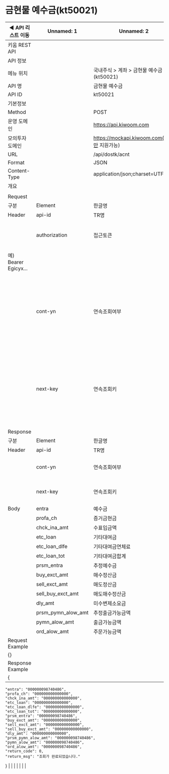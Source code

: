 # 금현물 예수금(kt50021)

| ◀ API 리스트 이동 | Unnamed: 1 | Unnamed: 2 | Unnamed: 3 | Unnamed: 4 | Unnamed: 5 | Unnamed: 6 |
| --- | --- | --- | --- | --- | --- | --- |
| 키움 REST API |  |  |  |  |  |  |
| API 정보 |  |  |  |  |  |  |
| 메뉴 위치 |  | 국내주식 > 계좌 > 금현물 예수금(kt50021) |  |  |  |  |
| API 명 |  | 금현물 예수금 |  |  |  |  |
| API ID |  | kt50021 |  |  |  |  |
| 기본정보 |  |  |  |  |  |  |
| Method |  | POST |  |  |  |  |
| 운영 도메인 |  | https://api.kiwoom.com |  |  |  |  |
| 모의투자 도메인 |  | https://mockapi.kiwoom.com(KRX만 지원가능) |  |  |  |  |
| URL |  | /api/dostk/acnt |  |  |  |  |
| Format |  | JSON |  |  |  |  |
| Content-Type |  | application/json;charset=UTF-8 |  |  |  |  |
| 개요 |  |  |  |  |  |  |
|  |  |  |  |  |  |  |
| Request |  |  |  |  |  |  |
| 구분 | Element | 한글명 | Type | Required | Length | Description |
| Header | api-id | TR명 | String | Y | 10 |  |
|  | authorization | 접근토큰 | String | Y | 1000 | 토큰 지정시 토큰타입("Bearer") 붙혀서 호출 
 예) Bearer Egicyx... |
|  | cont-yn | 연속조회여부 | String | N | 1 | 응답 Header의 연속조회여부값이 Y일 경우 다음데이터 요청시 응답 Header의 cont-yn값 세팅 |
|  | next-key | 연속조회키 | String | N | 50 | 응답 Header의 연속조회여부값이 Y일 경우 다음데이터 요청시 응답 Header의 next-key값 세팅 |
| Response |  |  |  |  |  |  |
| 구분 | Element | 한글명 | Type | Required | Length | Description |
| Header | api-id | TR명 | String | Y | 10 |  |
|  | cont-yn | 연속조회여부 | String | N | 1 | 다음 데이터가 있을시 Y값 전달 |
|  | next-key | 연속조회키 | String | N | 50 | 다음 데이터가 있을시 다음 키값 전달 |
| Body | entra | 예수금 | String | N | 15 |  |
|  | profa_ch | 증거금현금 | String | N | 15 |  |
|  | chck_ina_amt | 수표입금액 | String | N | 15 |  |
|  | etc_loan | 기타대여금 | String | N | 15 |  |
|  | etc_loan_dlfe | 기타대여금연체료 | String | N | 15 |  |
|  | etc_loan_tot | 기타대여금합계 | String | N | 15 |  |
|  | prsm_entra | 추정예수금 | String | N | 15 |  |
|  | buy_exct_amt | 매수정산금 | String | N | 15 |  |
|  | sell_exct_amt | 매도정산금 | String | N | 15 |  |
|  | sell_buy_exct_amt | 매도매수정산금 | String | N | 15 |  |
|  | dly_amt | 미수변제소요금 | String | N | 15 |  |
|  | prsm_pymn_alow_amt | 추정출금가능금액 | String | N | 15 |  |
|  | pymn_alow_amt | 출금가능금액 | String | N | 15 |  |
|  | ord_alow_amt | 주문가능금액 | String | N | 15 |  |
| Request Example |  |  |  |  |  |  |
| {} |  |  |  |  |  |  |
| Response Example |  |  |  |  |  |  |
| {
    "entra": "000000098740486",
    "profa_ch": "000000000000000",
    "chck_ina_amt": "000000000000000",
    "etc_loan": "000000000000000",
    "etc_loan_dlfe": "000000000000000",
    "etc_loan_tot": "000000000000000",
    "prsm_entra": "000000098740486",
    "buy_exct_amt": "000000000000000",
    "sell_exct_amt": "000000000000000",
    "sell_buy_exct_amt": "000000000000000",
    "dly_amt": "000000000000000",
    "prsm_pymn_alow_amt": "000000098740486",
    "pymn_alow_amt": "000000098740486",
    "ord_alow_amt": "000000098740486",
    "return_code": 0,
    "return_msg": "조회가 완료되었습니다."
} |  |  |  |  |  |  |
